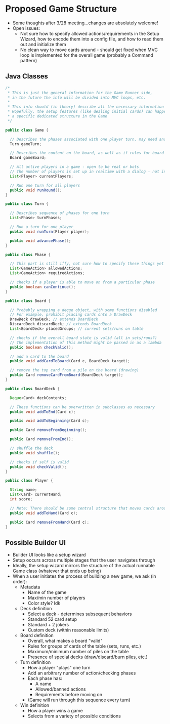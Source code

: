 # Proposed Game Structure

* Some thoughts after 3/28 meeting...changes are absolutely welcome!
* Open issues:
    * Not sure how to specify allowed actions/requirements in the Setup Wizard, how to encode them
      into a config file, and how to read them out and initialize them
    * No clean way to move cards around - should get fixed when MVC loop is implemented for the
      overall game (probably a Command pattern)

## Java Classes

```java
/*
 * This is just the general information for the Game Runner side,
 * in the future the info will be divided into MVC loops, etc.
 *
 * This info should (in theory) describe all the necessary information for a game to run on its own
 * Hopefully, the setup features (like dealing initial cards) can happen during construction without
 * a specific dedicated structure in the Game
 */

public class Game {

  // Describes the phases associated with one player turn, may need another "Round" abstraction
  Turn gameTurn;

  // Describes the content on the board, as well as if rules for board "validity"
  Board gameBoard;

  // All active players in a game - open to be real or bots
  // The number of players is set up in realtime with a dialog - not in config files
  List<Player> currentPlayers;

  // Run one turn for all players
  public void runRound();
}
```

```java
public class Turn {

  // Describes sequence of phases for one turn
  List<Phase> turnPhases;

  // Run a turn for one player
  public void runTurn(Player player);

  public void advancePhase();
}
```

```java
public class Phase {

  // This part is still iffy, not sure how to specify these things yet
  List<GameAction> allowedActions;
  List<GameAction> requiredActions;

  // checks if a player is able to move on from a particular phase
  public boolean canContinue();
}
```

```java
public class Board {

  // Probably wrapping a deque object, with some functions disabled
  // For example, prohibit placing cards onto a DrawDeck
  DrawDeck drawDeck; // extends BoardDeck
  DiscardDeck discardDeck; // extends BoardDeck
  List<BoardDeck> placedGroups; // current sets/runs on table

  // checks if the overall board state is valid (all in sets/runs?)
  // The implementation of this method might be passed in as a lambda
  public boolean checkValid();

  // add a card to the board
  public void addCardToBoard(Card c, BoardDeck target);

  // remove the top card from a pile on the board (drawing) 
  public Card removeCardFromBoard(BoardDeck target);
}
```

```java
public class BoardDeck {

  Deque<Card> deckContents;

  // These functions can be overwritten in subclasses as necessary
  public void addToEnd(Card c);

  public void addToBeginning(Card c);

  public Card removeFromBeginning();

  public Card removeFromEnd();

  // shuffle the deck
  public void shuffle();

  // checks if self is valid
  public void checkValid();
}
```

```java
public class Player {

  String name;
  List<Card> currentHand;
  int score;

  // Note: There should be some central structure that moves cards around instead of individual methods
  public void addToHand(Card c);

  public Card removeFromHand(Card c);
}
```

## Possible Builder UI

* Builder UI looks like a setup wizard
* Setup occurs across multiple stages that the user navigates through
* Ideally, the setup wizard mirrors the structure of the actual runnable Game class (whatever that
  ends up being)
* When a user initiates the process of building a new game, we ask (in order):
    * Metadata
        * Name of the game
        * Max/min number of players
        * Color style? Idk
    * Deck definition
        * Select a deck - determines subsequent behaviors
        * Standard 52 card setup
        * Standard + 2 jokers
        * Custom deck (within reasonable limits)
    * Board definition
        * Overall, what makes a board "valid"
        * Rules for groups of cards of the table (sets, runs, etc.)
        * Maximum/minimum number of piles on the table
        * Presence of special decks (draw/discard/burn piles, etc.)
    * Turn definition
        * How a player "plays" one turn
        * Add an arbitrary number of action/checking phases
        * Each phase has:
            * A name
            * Allowed/banned actions
            * Requirements before moving on
        * (Game will run through this sequence every turn)
    * Win definition
        * How a player wins a game
        * Selects from a variety of possible conditions